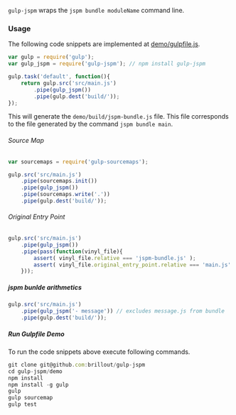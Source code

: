 `gulp-jspm` wraps the `jspm bundle moduleName` command line.

### Usage

The following code snippets are implemented at [demo/gulpfile.js](demo/gulpfile.js).

```js
var gulp = require('gulp');
var gulp_jspm = require('gulp-jspm'); // npm install gulp-jspm

gulp.task('default', function(){
    return gulp.src('src/main.js')
        .pipe(gulp_jspm())
        .pipe(gulp.dest('build/'));
});
```

This will generate the `demo/build/jspm-bundle.js` file.
This file corresponds to the file generated by the command `jspm bundle main`.


###### Source Map

```js
var sourcemaps = require('gulp-sourcemaps');

gulp.src('src/main.js')
    .pipe(sourcemaps.init())
    .pipe(gulp_jspm())
    .pipe(sourcemaps.write('.'))
    .pipe(gulp.dest('build/'));
```

###### Original Entry Point

```js
gulp.src('src/main.js')
    .pipe(gulp_jspm())
    .pipe(pass(function(vinyl_file){
        assert( vinyl_file.relative === 'jspm-bundle.js' );
        assert( vinyl_file.original_entry_point.relative === 'main.js' );
    }));
```

##### jspm bunlde arithmetics

```js
gulp.src('src/main.js')
    .pipe(gulp_jspm('- message')) // excludes message.js from bundle
    .pipe(gulp.dest('build/'));
```

##### Run Gulpfile Demo

To run the code snippets above execute following commands.

```js
git clone git@github.com:brillout/gulp-jspm
cd gulp-jspm/demo
npm install
npm install -g gulp
gulp
gulp sourcemap
gulp test
```

